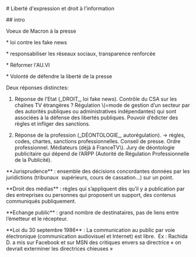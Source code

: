 \# Liberté d'expression et droit à l'information



\#\# intro

Voeux de Macron à la presse



\* loi contre les fake news

\* responsabiliser les réseaux sociaux, transparence renforcée

\* Réformer l'AU.VI

\* Volonté de défendre la liberté de la presse



Deux réponses distinctes:



1. Réponse de l’Etat \(​\_DROIT\_​, loi fake news\). Contrôle du CSA sur les chaînes TV étrangères ? Régulation \\(=mode de gestion d’un secteur par des autorités publiques ou administratives indépendantes\) qui sont associées à la défense des libertés publiques. Pouvoir d’édicter des règles et infliger des sanctions. 

2. Réponse de la profession \(​\_DÉONTOLOGIE\_​, autorégulation\). -&gt; règles, codes, chartes, sanctions professionnelles. Conseil de presse. Ordre professionnel. Médiateurs \(déjà à FranceTV\\). Jury de déontologie publicitaire qui dépend de l’ARPP \(Autorité de Régulation Professionnelle de la Publicité\).



\*\*Jurisprudence\*\* : ensemble des décisions concordantes données par les juridictions \(tribunaux  supérieurs, cours de cassation...\) sur un point.



\*\*Droit des médias\*\* : règles qui s’appliquent dès qu’il y a publication par des entreprises ou personnes qui proposent un support, des contenus communiqués publiquement.



\*\*Echange public\*\* : grand nombre de destinataires, pas de liens entre l’émetteur et le récepteur.



\*\*Loi du 30 septembre 1986\*\* : La communication au public par voie électronique \(communication audiovisuel et Internet\) est libre.  Ex : Rachida D. a mis sur Facebook et sur MSN des critiques envers sa directrice « on devrait exterminer les directrices chieuses »





